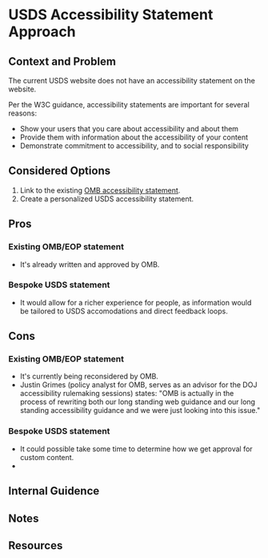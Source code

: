# USDS Accessibility Statement Approach

## Context and Problem

The current USDS website does not have an accessibility statement on the website.

Per the W3C guidance, accessibility statements are important for several reasons:
- Show your users that you care about accessibility and about them
- Provide them with information about the accessibility of your content
- Demonstrate commitment to accessibility, and to social responsibility



## Considered Options

1. Link to the existing [OMB accessibility statement](https://www.whitehouse.gov/accessibility/).
2. Create a personalized USDS accessibility statement.

## Pros

### Existing OMB/EOP statement
- It's already written and approved by OMB.

### Bespoke USDS statement
- It would allow for a richer experience for people, as information would be tailored to USDS accomodations and direct feedback loops. 

## Cons

### Existing OMB/EOP statement
- It's currently being reconsidered by OMB.
- Justin Grimes (policy analyst for OMB, serves as an advisor for the DOJ accessibility rulemaking sessions) states: "OMB is actually in the process of rewriting both our long standing web guidance and our long standing accessibility guidance and we were just looking into this issue."

### Bespoke USDS statement
- It could possible take some time to determine how we get approval for custom content.
- 

## Internal Guidence



## Notes

## Resources






